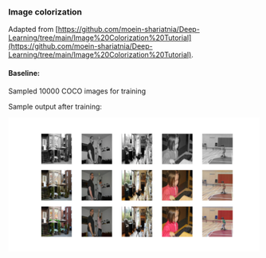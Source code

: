 ### Image colorization

Adapted from [https://github.com/moein-shariatnia/Deep-Learning/tree/main/Image%20Colorization%20Tutorial](https://github.com/moein-shariatnia/Deep-Learning/tree/main/Image%20Colorization%20Tutorial).

#### Baseline:

Sampled 10000 COCO images for training

Sample output after training:

![baseline sample](images/colorization_1606592237.921929.png "Baseline sample")
